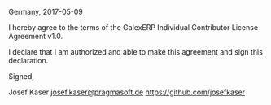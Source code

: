 Germany, 2017-05-09

I hereby agree to the terms of the GalexERP Individual Contributor License Agreement v1.0.

I declare that I am authorized and able to make this agreement and sign this declaration.

Signed,

Josef Kaser josef.kaser@pragmasoft.de https://github.com/josefkaser

